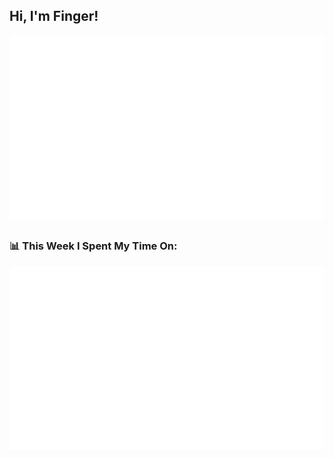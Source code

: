 <h2> Hi, I'm Finger!</h2>

<img align="right" src="https://raw.githubusercontent.com/spianmo/github-stats/master/generated/overview.svg#gh-light-mode-only">

<!-- <img align="right" height="160em" src="https://github-readme-stats-eight-theta.vercel.app/api/top-langs/?username=spianmo&layout=compact&langs_count=8&theme=algolia"/>	 -->
	
```go
package main

type Me struct {
	Name   string
	Job    string
	Code   string
	Skills string
}

func main() {
	me := &Me{
		Name:   "Finger",
		Job:    "Client-side Engineer",
		Code:   "Java and C++ and Others",
		Skills: "Android Security NLP ^o^",
	}
	_ = me
}
```


<h3>📊 This Week I Spent My Time On:</h3>
<img align='right' src="https://raw.githubusercontent.com/spianmo/github-stats/master/generated/languages.svg#gh-light-mode-only">

<!--START_SECTION:waka-->

```text
Java                   19 hrs 57 mins  ████████████████▒░░░░░░░░   65.12 %
Kotlin                 4 hrs 19 mins   ███▓░░░░░░░░░░░░░░░░░░░░░   14.13 %
XML                    2 hrs 52 mins   ██▒░░░░░░░░░░░░░░░░░░░░░░   09.36 %
Properties             1 hr 12 mins    █░░░░░░░░░░░░░░░░░░░░░░░░   03.95 %
Groovy                 1 hr 11 mins    █░░░░░░░░░░░░░░░░░░░░░░░░   03.87 %
Gradle                 29 mins         ▒░░░░░░░░░░░░░░░░░░░░░░░░   01.59 %
```

<!--END_SECTION:waka-->
